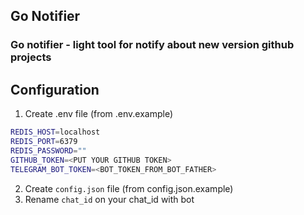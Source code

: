 ## Go Notifier
### Go notifier - light tool for notify about new version github projects

## Configuration

1. Create .env file (from .env.example)
```bash
REDIS_HOST=localhost
REDIS_PORT=6379
REDIS_PASSWORD=""
GITHUB_TOKEN=<PUT YOUR GITHUB TOKEN>
TELEGRAM_BOT_TOKEN=<BOT_TOKEN_FROM_BOT_FATHER>
```
2. Create `config.json` file (from config.json.example)
3. Rename `chat_id` on your chat_id with bot